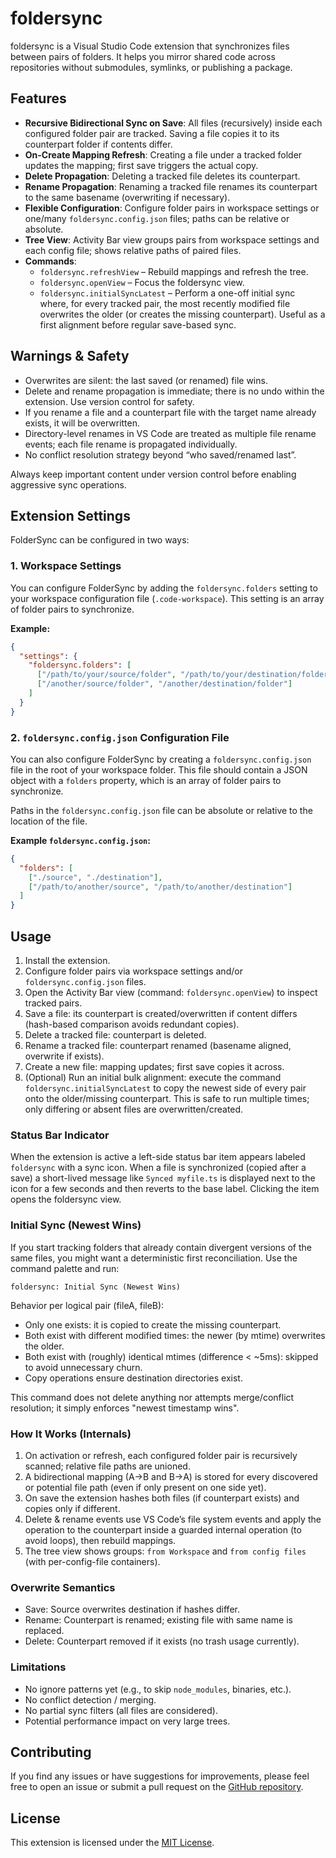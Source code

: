 # foldersync

foldersync is a Visual Studio Code extension that synchronizes files between pairs of folders. It helps you mirror shared code across repositories without submodules, symlinks, or publishing a package.

## Features

- **Recursive Bidirectional Sync on Save**: All files (recursively) inside each configured folder pair are tracked. Saving a file copies it to its counterpart folder if contents differ.
- **On-Create Mapping Refresh**: Creating a file under a tracked folder updates the mapping; first save triggers the actual copy.
- **Delete Propagation**: Deleting a tracked file deletes its counterpart.
- **Rename Propagation**: Renaming a tracked file renames its counterpart to the same basename (overwriting if necessary).
- **Flexible Configuration**: Configure folder pairs in workspace settings or one/many `foldersync.config.json` files; paths can be relative or absolute.
- **Tree View**: Activity Bar view groups pairs from workspace settings and each config file; shows relative paths of paired files.
- **Commands**:
  - `foldersync.refreshView` – Rebuild mappings and refresh the tree.
  - `foldersync.openView` – Focus the foldersync view.
  - `foldersync.initialSyncLatest` – Perform a one-off initial sync where, for every tracked pair, the most recently modified file overwrites the older (or creates the missing counterpart). Useful as a first alignment before regular save-based sync.

## Warnings & Safety

- Overwrites are silent: the last saved (or renamed) file wins.
- Delete and rename propagation is immediate; there is no undo within the extension. Use version control for safety.
- If you rename a file and a counterpart file with the target name already exists, it will be overwritten.
- Directory-level renames in VS Code are treated as multiple file rename events; each file rename is propagated individually.
- No conflict resolution strategy beyond “who saved/renamed last”.

Always keep important content under version control before enabling aggressive sync operations.

## Extension Settings

FolderSync can be configured in two ways:

### 1. Workspace Settings

You can configure FolderSync by adding the `foldersync.folders` setting to your workspace configuration file (`.code-workspace`). This setting is an array of folder pairs to synchronize.

**Example:**

```json
{
  "settings": {
    "foldersync.folders": [
      ["/path/to/your/source/folder", "/path/to/your/destination/folder"],
      ["/another/source/folder", "/another/destination/folder"]
    ]
  }
}
```

### 2. `foldersync.config.json` Configuration File

You can also configure FolderSync by creating a `foldersync.config.json` file in the root of your workspace folder. This file should contain a JSON object with a `folders` property, which is an array of folder pairs to synchronize.

Paths in the `foldersync.config.json` file can be absolute or relative to the location of the file.

**Example `foldersync.config.json`:**

```json
{
  "folders": [
    ["./source", "./destination"],
    ["/path/to/another/source", "/path/to/another/destination"]
  ]
}
```

## Usage

1. Install the extension.
2. Configure folder pairs via workspace settings and/or `foldersync.config.json` files.
3. Open the Activity Bar view (command: `foldersync.openView`) to inspect tracked pairs.
4. Save a file: its counterpart is created/overwritten if content differs (hash-based comparison avoids redundant copies).
5. Delete a tracked file: counterpart is deleted.
6. Rename a tracked file: counterpart renamed (basename aligned, overwrite if exists).
7. Create a new file: mapping updates; first save copies it across.
8. (Optional) Run an initial bulk alignment: execute the command `foldersync.initialSyncLatest` to copy the newest side of every pair onto the older/missing counterpart. This is safe to run multiple times; only differing or absent files are overwritten/created.

### Status Bar Indicator

When the extension is active a left-side status bar item appears labeled `foldersync` with a sync icon. When a file is synchronized (copied after a save) a short-lived message like `Synced myfile.ts` is displayed next to the icon for a few seconds and then reverts to the base label. Clicking the item opens the foldersync view.

### Initial Sync (Newest Wins)

If you start tracking folders that already contain divergent versions of the same files, you might want a deterministic first reconciliation. Use the command palette and run:

`foldersync: Initial Sync (Newest Wins)`

Behavior per logical pair (fileA, fileB):

- Only one exists: it is copied to create the missing counterpart.
- Both exist with different modified times: the newer (by mtime) overwrites the older.
- Both exist with (roughly) identical mtimes (difference < ~5ms): skipped to avoid unnecessary churn.
- Copy operations ensure destination directories exist.

This command does not delete anything nor attempts merge/conflict resolution; it simply enforces "newest timestamp wins".

### How It Works (Internals)

1. On activation or refresh, each configured folder pair is recursively scanned; relative file paths are unioned.
2. A bidirectional mapping (A→B and B→A) is stored for every discovered or potential file path (even if only present on one side yet).
3. On save the extension hashes both files (if counterpart exists) and copies only if different.
4. Delete & rename events use VS Code’s file system events and apply the operation to the counterpart inside a guarded internal operation (to avoid loops), then rebuild mappings.
5. The tree view shows groups: `from Workspace` and `from config files` (with per-config-file containers).

### Overwrite Semantics

- Save: Source overwrites destination if hashes differ.
- Rename: Counterpart is renamed; existing file with same name is replaced.
- Delete: Counterpart removed if it exists (no trash usage currently).

### Limitations

- No ignore patterns yet (e.g., to skip `node_modules`, binaries, etc.).
- No conflict detection / merging.
- No partial sync filters (all files are considered).
- Potential performance impact on very large trees.

## Contributing

If you find any issues or have suggestions for improvements, please feel free to open an issue or submit a pull request on the [GitHub repository](https://github.com/fedeholc/foldersync).

## License

This extension is licensed under the [MIT License](LICENSE).
